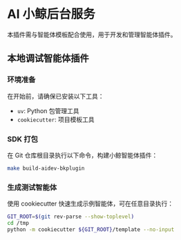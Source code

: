 # AI 小鲸后台服务

本插件需与智能体模板配合使用，用于开发和管理智能体插件。

## 本地调试智能体插件

### 环境准备

在开始前，请确保已安装以下工具：
- `uv`: Python 包管理工具
- `cookiecutter`: 项目模板工具

### SDK 打包

在 Git 仓库根目录执行以下命令，构建小鲸智能体插件：

```bash
make build-aidev-bkplugin
```

### 生成测试智能体

使用 cookiecutter 快速生成示例智能体，可在任意目录执行：

```bash
GIT_ROOT=$(git rev-parse --show-toplevel)
cd /tmp
python -m cookiecutter ${GIT_ROOT}/template --no-input
```

